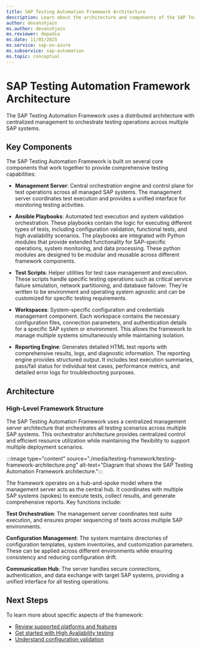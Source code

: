 ```yaml
---
title: SAP Testing Automation Framework Architecture
description: Learn about the architecture and components of the SAP Testing Automation Framework
author: devanshjain
ms.author: devanshjain
ms.reviewer: depadia
ms.date: 11/02/2025
ms.service: sap-on-azure
ms.subservice: sap-automation
ms.topic: conceptual
---
```


# SAP Testing Automation Framework Architecture

The SAP Testing Automation Framework uses a distributed architecture with centralized management to orchestrate testing operations across multiple SAP systems.

## Key Components

The SAP Testing Automation Framework is built on several core components that work together to provide comprehensive testing capabilities:

- **Management Server**: Central orchestration engine and control plane for test operations across all managed SAP systems. The management server coordinates test execution and provides a unified interface for monitoring testing activities.

- **Ansible Playbooks**: Automated test execution and system validation orchestration. These playbooks contain the logic for executing different types of tests, including configuration validation, functional tests, and high availability scenarios. The playbooks are integrated with Python modules that provide extended functionality for SAP-specific operations, system monitoring, and data processing. These python modules are designed to be modular and reusable across different framework components.

- **Test Scripts**: Helper utilities for test case management and execution. These scripts handle specific testing operations such as critical service failure simulation, network partitioning, and database failover. They're written to be environment and operating system agnostic and can be customized for specific testing requirements.

- **Workspaces**: System-specific configuration and credentials management component. Each workspace contains the necessary configuration files, connection parameters, and authentication details for a specific SAP system or environment. This allows the framework to manage multiple systems simultaneously while maintaining isolation.

- **Reporting Engine**: Generates detailed HTML test reports with comprehensive results, logs, and diagnostic information. The reporting engine provides structured output. It includes test execution summaries, pass/fail status for individual test cases, performance metrics, and detailed error logs for troubleshooting purposes.

## Architecture

### High-Level Framework Structure

The SAP Testing Automation Framework uses a centralized management server architecture that orchestrates all testing scenarios across multiple SAP systems. This orchestrator architecture provides centralized control and efficient resource utilization while maintaining the flexibility to support multiple deployment scenarios.

:::image type="content" source="./media/testing-framework/testing-framework-architecture.png" alt-text="Diagram that shows the SAP Testing Automation Framework architecture.":::


The framework operates on a hub-and-spoke model where the management server acts as the central hub. It coordinates with multiple SAP systems (spokes) to execute tests, collect results, and generate comprehensive reports. Key functions include:

**Test Orchestration**: The management server coordinates test suite execution, and ensures proper sequencing of tests across multiple SAP environments.

**Configuration Management**: The system maintains directories of configuration templates, system inventories, and customization parameters. These can be applied across different environments while ensuring consistency and reducing configuration drift.

**Communication Hub**: The server handles secure connections, authentication, and data exchange with target SAP systems, providing a unified interface for all testing operations.

## Next Steps

To learn more about specific aspects of the framework:

- [Review supported platforms and features](testing-framework-supportability.md)
- [Get started with High Availability testing](testing-framework-high-availability.md)
- [Understand configuration validation](testing-framework-configuration-checks.md)